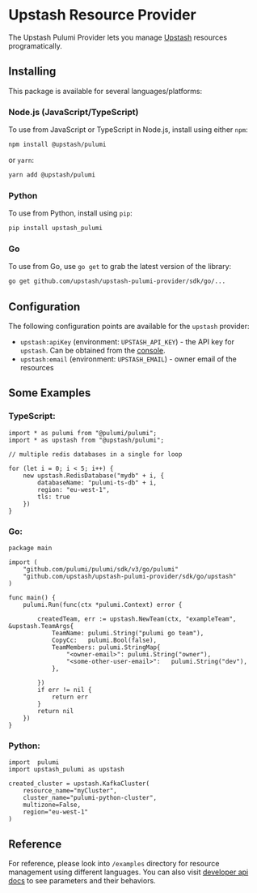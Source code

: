 # Upstash Resource Provider

The Upstash Pulumi Provider lets you manage [Upstash](http://upstash.com) resources programatically.

## Installing

This package is available for several languages/platforms:

### Node.js (JavaScript/TypeScript)

To use from JavaScript or TypeScript in Node.js, install using either `npm`:

```bash
npm install @upstash/pulumi
```

or `yarn`:

```bash
yarn add @upstash/pulumi
```

### Python

To use from Python, install using `pip`:

```bash
pip install upstash_pulumi
```

### Go

To use from Go, use `go get` to grab the latest version of the library:

```bash
go get github.com/upstash/upstash-pulumi-provider/sdk/go/...
```

## Configuration

The following configuration points are available for the `upstash` provider:

- `upstash:apiKey` (environment: `UPSTASH_API_KEY`) - the API key for `upstash`. Can be obtained from the [console](https://console.upstash.com).
- `upstash:email` (environment: `UPSTASH_EMAIL`) - owner email of the resources

## Some Examples

### TypeScript:
```
import * as pulumi from "@pulumi/pulumi";
import * as upstash from "@upstash/pulumi";

// multiple redis databases in a single for loop

for (let i = 0; i < 5; i++) {
    new upstash.RedisDatabase("mydb" + i, {
        databaseName: "pulumi-ts-db" + i,
        region: "eu-west-1",
        tls: true
    })
}

```

### Go:
```
package main

import (
	"github.com/pulumi/pulumi/sdk/v3/go/pulumi"
	"github.com/upstash/upstash-pulumi-provider/sdk/go/upstash"
)

func main() {
	pulumi.Run(func(ctx *pulumi.Context) error {

		createdTeam, err := upstash.NewTeam(ctx, "exampleTeam", &upstash.TeamArgs{
			TeamName: pulumi.String("pulumi go team"),
			CopyCc:   pulumi.Bool(false),
			TeamMembers: pulumi.StringMap{
				"<owner-email>": pulumi.String("owner"),
				"<some-other-user-email>":   pulumi.String("dev"),
			},

		})
		if err != nil {
			return err
		}
		return nil
	})
}

```


### Python: 
```
import  pulumi
import upstash_pulumi as upstash

created_cluster = upstash.KafkaCluster(
    resource_name="myCluster",
    cluster_name="pulumi-python-cluster",
    multizone=False,
    region="eu-west-1"
)
```

## Reference

For reference, please look into `/examples` directory for resource management using different languages. You can also visit [developer api docs](https://developer.upstash.com/) to see parameters and their behaviors.

